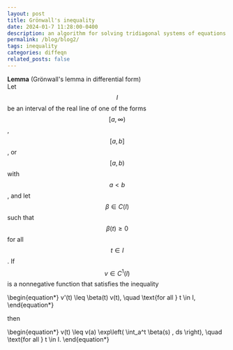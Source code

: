 ```yaml
---
layout: post
title: Grönwall's inequality
date: 2024-01-7 11:28:00-0400
description: an algorithm for solving tridiagonal systems of equations
permalink: /blog/blog2/
tags: inequality
categories: diffeqn
related_posts: false
---
```


**Lemma** (Grönwall's lemma in differential form)  
Let $$I$$ be an interval of the real line of one of the forms $$[a, \infty)$$, $$[a, b]$$, or $$[a, b)$$ with $$a < b$$, and let $$\beta \in C(I)$$ such that $$\beta(t) \geq 0$$ for all $$t \in I$$. If $$v \in C^1(I)$$ is a nonnegative function that satisfies the inequality

\begin{equation*}
  v'(t) \leq \beta(t) v(t), \quad \text{for all } t \in I,
\end{equation*}

then

\begin{equation*}
  v(t) \leq v(a) \exp\left( \int_a^t \beta(s) \, ds \right), \quad \text{for all } t \in I.
\end{equation*}

